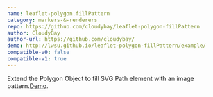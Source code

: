 ```yaml
---
name: leaflet-polygon.fillPattern
category: markers-&-renderers
repo: https://github.com/cloudybay/leaflet-polygon-fillPattern
author: CloudyBay
author-url: https://github.com/cloudybay/
demo: http://lwsu.github.io/leaflet-polygon-fillPattern/example/
compatible-v0: false
compatible-v1: true
---
```


Extend the Polygon Object to fill SVG Path element with an image pattern.<a href="http://lwsu.github.io/leaflet-polygon-fillPattern/example/">Demo</a>.
